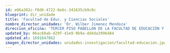 ```yaml
---
id: e06a302c-f0d6-4722-8e6c-341635cb9c0c
blueprint: dir_unidade
title: 'Facultad de Educ. y Ciencias Sociales'
nombre_director_unidades: 'Dr. Wilber Jimenez Mendoza'
direccion_oficina: 'TERCER PISO PABELLON DE LA FACULTAD DE EDUCACIÓN Y CIENCIAS SOCIALES.'
updated_by: 06ac68ab-d29f-41e9-9b9a-dd4da3996484
updated_at: 1691047862
imagen_director_unidades: unidades-investigacion/facultad-educacion.jpg
---
```

